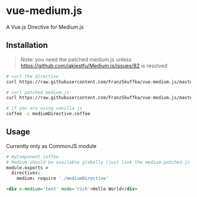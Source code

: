 # vue-medium.js
A Vue.js Directive for Medium.js

## Installation
> Note: you need the patched medium.js unless https://github.com/jakiestfu/Medium.js/issues/82 is resolved

```sh
# curl the directive
curl https://raw.githubusercontent.com/FranzSkuffka/vue-medium.js/master/vue-medium.coffee > mediumDirective.coffee

# curl patched medium.js
curl https://raw.githubusercontent.com/FranzSkuffka/vue-medium.js/master/medium.patched.js > medium.patched.js

# if you are using vanilla js
coffee -c mediumDirective.coffee
```


## Usage
Currently only as CommonJS module
```coffee
# myComponent.coffee
# Medium should be available globally (just link the medium.patched.js in your index.html)
module.exports =
  directives:
    medium: require './mediumDirective'
```
```html
<div v-medium='text' mode='rich'>Hello World</div>
```

